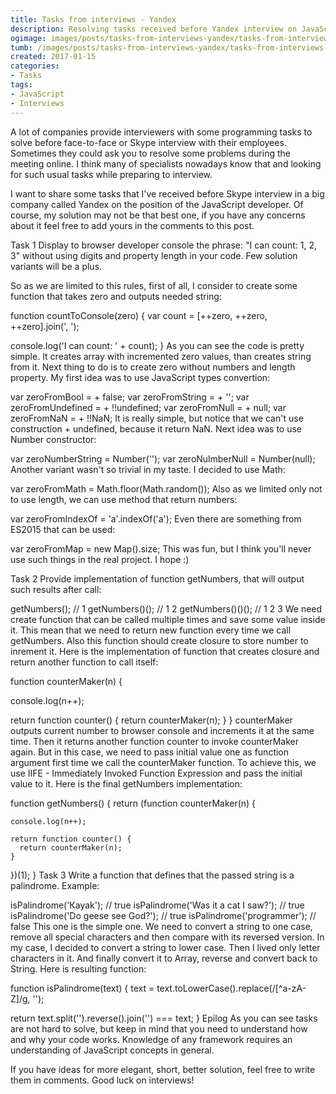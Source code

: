 ```yaml
---
title: Tasks from interviews - Yandex
description: Resolving tasks received before Yandex interview on JavaScript developer position.
ogimage: images/posts/tasks-from-interviews-yandex/tasks-from-interviews-yandex-og.jpg
tumb: /images/posts/tasks-from-interviews-yandex/tasks-from-interviews-yandex
created: 2017-01-15
categories:
- Tasks
tags:
- JavaScript
- Interviews
---
```

A lot of companies provide interviewers with some programming tasks to solve before face-to-face or Skype interview with their employees. Sometimes they could ask you to resolve some problems during the meeting online. I think many of specialists nowadays know that and looking for such usual tasks while preparing to interview.

I want to share some tasks that I've received before Skype interview in a big company called Yandex on the position of the JavaScript developer. Of course, my solution may not be that best one, if you have any concerns about it feel free to add yours in the comments to this post.

Task 1
Display to browser developer console the phrase: "I can count: 1, 2, 3" without using digits and property length in your code. Few solution variants will be a plus.

So as we are limited to this rules, first of all, I consider to create some function that takes zero and outputs needed string:

function countToConsole(zero) {
  var count = [++zero, ++zero, ++zero].join(', ');

  console.log('I can count: ' + count);
}
As you can see the code is pretty simple. It creates array with incremented zero values, than creates string from it. Next thing to do is to create zero without numbers and length property. My first idea was to use JavaScript types convertion:

var zeroFromBool = + false;
var zeroFromString = + '';
var zeroFromUndefined = + !!undefined;
var zeroFromNull = + null;
var zeroFromNaN = + !!NaN;
It is really simple, but notice that we can't use construction + undefined, because it return NaN. Next idea was to use Number constructor:

var zeroNumberString = Number('');
var zeroNulmberNull = Number(null);
Another variant wasn't so trivial in my taste. I decided to use Math:

var zeroFromMath = Math.floor(Math.random());
Also as we limited only not to use length, we can use method that return numbers:

var zeroFromIndexOf = 'a'.indexOf('a');
Even there are something from ES2015 that can be used:

var zeroFromMap = new Map().size;
This was fun, but I think you'll never use such things in the real project. I hope :)

Task 2
Provide implementation of function getNumbers, that will output such results after call:

getNumbers();     // 1
getNumbers()();   // 1 2
getNumbers()()(); // 1 2 3
We need create function that can be called multiple times and save some value inside it. This mean that we need to return new function every time we call getNumbers. Also this function should create closure to store number to inrement it. Here is the implementation of function that creates closure and return another function to call itself:

function counterMaker(n) {

  console.log(n++);

  return function counter() {
    return counterMaker(n);
  }
}
counterMaker outputs current number to browser console and increments it at the same time. Then it returns another function counter to invoke counterMaker again. But in this case, we need to pass initial value one as function argument first time we call the counterMaker function. To achieve this, we use IIFE - Immediately Invoked Function Expression and pass the initial value to it. Here is the final getNumbers implementation:

function getNumbers() {
  return (function counterMaker(n) {

    console.log(n++);

    return function counter() {
      return counterMaker(n);
    }
  })(1);
}
Task 3
Write a function that defines that the passed string is a palindrome. Example:

isPalindrome('Кayak');               // true
isPalindrome('Was it a cat I saw?'); // true
isPalindrome('Do geese see God?');   // true
isPalindrome('programmer');          // false
This one is the simple one. We need to convert a string to one case, remove all special characters and then compare with its reversed version. In my case, I decided to convert a string to lower case. Then I lived only letter characters in it. And finally convert it to Array, reverse and convert back to String. Here is resulting function:

function isPalindrome(text) {
  text = text.toLowerCase().replace(/[^a-zA-Z]/g, '');

  return text.split('').reverse().join('') === text;
}
Epilog
As you can see tasks are not hard to solve, but keep in mind that you need to understand how and why your code works. Knowledge of any framework requires an understanding of JavaScript concepts in general.

If you have ideas for more elegant, short, better solution, feel free to write them in comments. Good luck on interviews!
